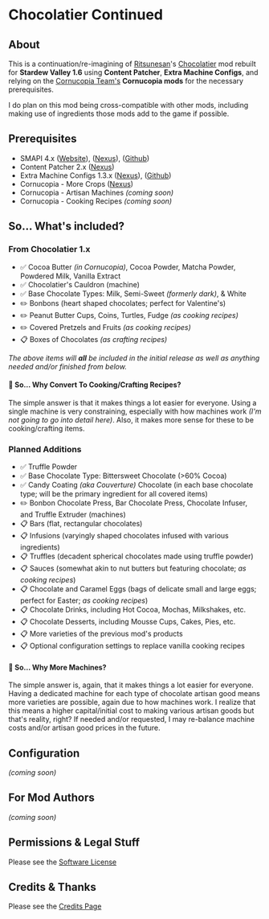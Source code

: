 # Chocolatier Continued

## About

This is a continuation/re-imagining of [Ritsunesan](https://www.nexusmods.com/stardewvalley/users/40687890)'s [Chocolatier](https://www.nexusmods.com/stardewvalley/mods/5403) mod rebuilt for **Stardew Valley 1.6** using **Content Patcher**, **Extra Machine Configs**, and relying on the [Cornucopia Team's](https://github.com/MizuJakkaru/Cornucopia/?tab=readme-ov-file#cornucopia-team) **Cornucopia mods** for the necessary prerequisites.

I do plan on this mod being cross-compatible with other mods, including making use of ingredients those mods add to the game if possible.

## Prerequisites

- SMAPI 4.x ([Website](https://smapi.io/)), ([Nexus](https://www.nexusmods.com/stardewvalley/mods/2400)), ([Github](https://github.com/Pathoschild/SMAPI/releases))
- Content Patcher 2.x ([Nexus](https://www.nexusmods.com/stardewvalley/mods/1915))
- Extra Machine Configs 1.3.x ([Nexus](https://www.nexusmods.com/stardewvalley/mods/22256)), ([Github](https://github.com/zombifier/My_Stardew_Mods/tree/master/ExtraMachineConfig))
- Cornucopia - More Crops ([Nexus](https://www.nexusmods.com/stardewvalley/mods/19508))
- Cornucopia - Artisan Machines *(coming soon)*
- Cornucopia - Cooking Recipes *(coming soon)*

## So&hellip; What's included?

### From Chocolatier 1.x

- ✅ Cocoa Butter *(in Cornucopia)*, Cocoa Powder, Matcha Powder, Powdered Milk, Vanilla Extract
- ✅ Chocolatier's Cauldron (machine)
- ✅ Base Chocolate Types: Milk, Semi-Sweet *(formerly dark)*, & White
- ✏️ Bonbons (heart shaped chocolates; perfect for Valentine's)
- ✏️ Peanut Butter Cups, Coins, Turtles, Fudge *(as cooking recipes)*
- ✏️ Covered Pretzels and Fruits *(as cooking recipes)*
- 📋 Boxes of Chocolates *(as crafting recipes)*

*The above items will __all__ be included in the initial release as well as anything needed and/or finished from below.*

#### 📍 So&hellip; Why Convert To Cooking/Crafting Recipes?

The simple answer is that it makes things a lot easier for everyone. Using a single machine is very constraining, especially with how machines work *(I'm not going to go into detail here)*. Also, it makes more sense for these to be cooking/crafting items.

### Planned Additions

- ✅ Truffle Powder
- ✅ Base Chocolate Type: Bittersweet Chocolate (>60% Cocoa)
- ✅ Candy Coating *(aka Couverture)* Chocolate (in each base chocolate type; will be the primary ingredient for all covered items)
- ✏️ Bonbon Chocolate Press, Bar Chocolate Press, Chocolate Infuser, and Truffle Extruder (machines)
- 📋 Bars (flat, rectangular chocolates)
- 📋 Infusions (varyingly shaped chocolates infused with various ingredients)
- 📋 Truffles (decadent spherical chocolates made using truffle powder)
- 📋 Sauces (somewhat akin to nut butters but featuring chocolate; *as cooking recipes*)
- 📋 Chocolate and Caramel Eggs (bags of delicate small and large eggs; perfect for Easter; *as cooking recipes*)
- 📋 Chocolate Drinks, including Hot Cocoa, Mochas, Milkshakes, etc.
- 📋 Chocolate Desserts, including Mousse Cups, Cakes, Pies, etc.
- 📋 More varieties of the previous mod's products
- 📋 Optional configuration settings to replace vanilla cooking recipes

#### 📍 So&hellip; Why More Machines?

The simple answer is, again, that it makes things a lot easier for everyone. Having a dedicated machine for each type of chocolate artisan good means more varieties are possible, again due to how machines work. I realize that this means a higher capital/initial cost to making various artisan goods but that's reality, right? If needed and/or requested, I may re-balance machine costs and/or artisan good prices in the future.

## Configuration

*(coming soon)*

## For Mod Authors

*(coming soon)*

## Permissions & Legal Stuff

Please see the [Software License](LICENSE)

## Credits & Thanks

Please see the [Credits Page](CREDITS.md)
